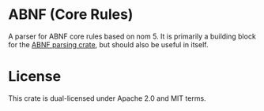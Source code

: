 # ABNF (Core Rules)

A parser for ABNF core rules based on nom 5. It is primarily a building block
for the [ABNF parsing crate](https://crates.io/crates/abnf), but should also be
useful in itself.

# License

This crate is dual-licensed under Apache 2.0 and MIT terms.
